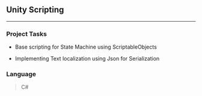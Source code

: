 ## Unity Scripting
___

### Project Tasks
- Base scripting for State Machine using ScriptableObjects

- Implementing Text localization using Json for Serialization

### Language
>C#